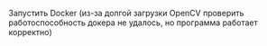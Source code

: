 Запустить Docker (из-за долгой загрузки OpenCV проверить работоспособность докера не удалось, но программа работает корректно)

